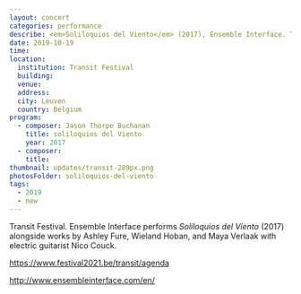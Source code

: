 ```yaml
---
layout: concert
categories: performance
describe: <em>Soliloquios del Viento</em> (2017), Ensemble Interface. Transit Festival.
date: 2019-10-19
time:
location:
  institution: Transit Festival
  building:
  venue:
  address:
  city: Leuven
  country: Belgium
program:
  - composer: Jason Thorpe Buchanan
    title: soliloquios del Viento
    year: 2017
  - composer:
    title:
thumbnail: updates/transit-289px.png
photosFolder: soliloquios-del-viento
tags:
  - 2019
  - new
---
```


Transit Festival. Ensemble Interface performs *Soliloquios del Viento* (2017) alongside works by Ashley Fure, Wieland Hoban, and Maya Verlaak with electric guitarist Nico Couck.

https://www.festival2021.be/transit/agenda

http://www.ensembleinterface.com/en/

